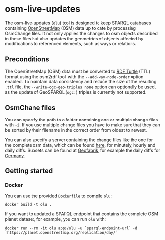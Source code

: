 # osm-live-updates

The osm-live-updates (`olu`) tool is designed to keep SPARQL databases containing 
[OpenStreetMap](https://www.openstreetmap.org) (OSM) data up to date by processing OsmChange files. It not only applies the 
changes to osm objects described in these files but also updates the geometries of objects affected 
by modifications to referenced elements, such as ways or relations.

## Preconditions

The OpenStreetMap (OSM) data must be converted to [RDF Turtle](https://www.w3.org/TR/turtle/) (TTL)
format using the osm2rdf tool, with the `--add-way-node-order` option enabled. To maintain data 
consistency and reduce the size of the resulting `.ttl` file, the `--write-ogc-geo-triples none` 
option can optionally be used, as the update of GeoSPARQL (`ogc:`) triples is currently not supported.

## OsmChane files

You can specify the path to a folder containing one or multiple change files with `-i`. If you use multiple change files you have to make sure that they can be sorted by their filename in 
the correct order from oldest to newest.

You can also specify a server containing the change files like the one for the complete osm data, which can be found
[here](https://planet.openstreetmap.org/replication/), for minutely, hourly and daily diffs. 
Subsets can be found at [Geofabrik](https://download.geofabrik.de), for example the daily diffs 
for [Germany](http://download.geofabrik.de/europe/germany-updates/).

## Getting started

### Docker

You can use the provided `Dockerfile` to compile `olu`:

```
docker build -t olu .
```

If you want to updated a SPARQL endpoint that contains the complete OSM planet dataset, for example,
you can run `olu` with:

```
docker run --rm -it olu apps/olu -u `sparql-endpoint-url` -d `https://planet.openstreetmap.org/replication/day/`
```

